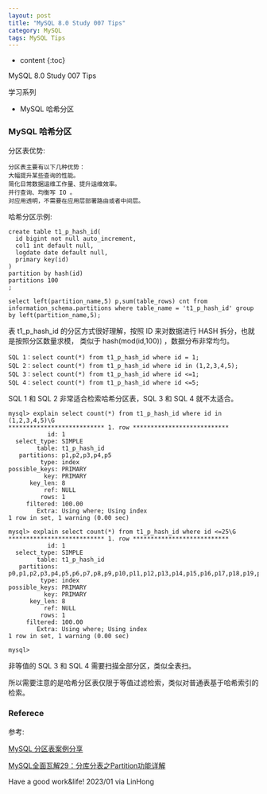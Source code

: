 ```yaml
---
layout: post
title: "MySQL 8.0 Study 007 Tips"
category: MySQL
tags: MySQL Tips
---
```


* content
{:toc}

MySQL 8.0 Study 007 Tips

学习系列

- MySQL 哈希分区



### MySQL 哈希分区


分区表优势:

```
分区表主要有以下几种优势：
大幅提升某些查询的性能。
简化日常数据运维工作量、提升运维效率。
并行查询、均衡写 IO 。
对应用透明，不需要在应用层部署路由或者中间层。
```

哈希分区示例:

```
create table t1_p_hash_id(
  id bigint not null auto_increment,
  col1 int default null,
  logdate date default null,
  primary key(id)
)
partition by hash(id)
partitions 100
;

select left(partition_name,5) p,sum(table_rows) cnt from information_schema.partitions where table_name = 't1_p_hash_id' group by left(partition_name,5);
```

表 t1_p_hash_id 的分区方式很好理解，按照 ID 来对数据进行 HASH 拆分，也就是按照分区数量求模， 类似于 hash(mod(id,100)) ，数据分布非常均匀。

```
SQL 1：select count(*) from t1_p_hash_id where id = 1;
SQL 2：select count(*) from t1_p_hash_id where id in (1,2,3,4,5);
SQL 3：select count(*) from t1_p_hash_id where id <=1;
SQL 4：select count(*) from t1_p_hash_id where id <=5;
```

SQL 1 和 SQL 2 非常适合检索哈希分区表，SQL 3 和 SQL 4 就不太适合。

```
mysql> explain select count(*) from t1_p_hash_id where id in (1,2,3,4,5)\G
*************************** 1. row ***************************
           id: 1
  select_type: SIMPLE
        table: t1_p_hash_id
   partitions: p1,p2,p3,p4,p5
         type: index
possible_keys: PRIMARY
          key: PRIMARY
      key_len: 8
          ref: NULL
         rows: 1
     filtered: 100.00
        Extra: Using where; Using index
1 row in set, 1 warning (0.00 sec)

mysql> explain select count(*) from t1_p_hash_id where id <=25\G
*************************** 1. row ***************************
           id: 1
  select_type: SIMPLE
        table: t1_p_hash_id
   partitions: p0,p1,p2,p3,p4,p5,p6,p7,p8,p9,p10,p11,p12,p13,p14,p15,p16,p17,p18,p19,p20,p21,p22,p23,p24,p25,p26,p27,p28,p29,p30,p31,p32,p33,p34,p35,p36,p37,p38,p39,p40,p41,p42,p43,p44,p45,p46,p47,p48,p49,p50,p51,p52,p53,p54,p55,p56,p57,p58,p59,p60,p61,p62,p63,p64,p65,p66,p67,p68,p69,p70,p71,p72,p73,p74,p75,p76,p77,p78,p79,p80,p81,p82,p83,p84,p85,p86,p87,p88,p89,p90,p91,p92,p93,p94,p95,p96,p97,p98,p99
         type: index
possible_keys: PRIMARY
          key: PRIMARY
      key_len: 8
          ref: NULL
         rows: 1
     filtered: 100.00
        Extra: Using where; Using index
1 row in set, 1 warning (0.00 sec)

mysql> 
```

非等值的 SQL 3 和 SQL 4 需要扫描全部分区，类似全表扫。

所以需要注意的是哈希分区表仅限于等值过滤检索，类似对普通表基于哈希索引的检索。


### Referece

参考:

[MySQL 分区表案例分享](https://opensource.actionsky.com/20220316-mysql/)


[MySQL全面瓦解29：分库分表之Partition功能详解](https://www.cnblogs.com/wzh2010/p/15312123.html)


Have a good work&life! 2023/01 via LinHong


